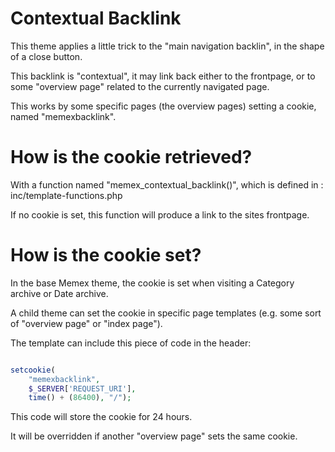 # Contextual Backlink

This theme applies a little trick to the "main navigation backlin", in the shape of a close button.

This backlink is "contextual", it may link back either to the frontpage, or to some "overview page" related to the currently navigated page.

This works by some specific pages (the overview pages) setting a cookie, named "memexbacklink".

# How is the cookie retrieved?

With a function named "memex_contextual_backlink()", which is defined in : inc/template-functions.php

If no cookie is set, this function will produce a link to the sites frontpage.

# How is the cookie set?

In the base Memex theme, the cookie is set when visiting a Category archive or Date archive.

A child theme can set the cookie in specific page templates (e.g. some sort of "overview page" or "index page").

The template can include this piece of code in the header: 

```php

setcookie(
	"memexbacklink", 
	$_SERVER['REQUEST_URI'], 
	time() + (86400), "/"); 

```

This code will store the cookie for 24 hours.

It will be overridden if another "overview page" sets the same cookie.

